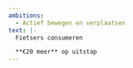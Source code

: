 ```yaml
---
ambitions: 
  - Actief bewegen en verplaatsen
text: |-
  Fietsers consumeren

  **€20 meer** op uitstap
---
```

